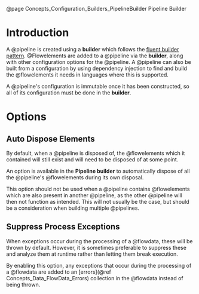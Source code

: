 @page Concepts_Configuration_Builders_PipelineBuilder Pipeline Builder

# Introduction

A @pipeline is created using a **builder** which follows the
[fluent builder pattern](https://en.wikipedia.org/wiki/Fluent_interface).
@Flowelements are added to a @pipeline via the **builder**, along with
other configuration options for the @pipeline. A @pipeline can also be
built from a configuration by using dependency injection to find and build
the @flowelements it needs in languages where this is supported.

A @pipeline's configuration is immutable once it has been constructed, so
all of its configuration must be done in the **builder**.


# Options

## Auto Dispose Elements

By default, when a @pipeline is disposed of, the @flowelements which it
contained will still exist and will need to be disposed of at some point.

An option is available in the **Pipeline builder** to automatically dispose
of all the @pipeline's @flowelements during its own disposal.

This option should not be used when a @pipeline contains @flowelements which
are also present in another @pipeline, as the other @pipeline will then not
function as intended. This will not usually be the case, but should be a
consideration when building multiple @pipelines.


## Suppress Process Exceptions

When exceptions occur during the processing of a @flowdata, these will be thrown
by default. However, it is sometimes preferable to suppress these and analyze
them at runtime rather than letting them break execution.

By enabling this option, any exceptions that occur during the processing of a
@flowdata are added to an [errors](@ref Concepts_Data_FlowData_Errors) collection
in the @flowdata instead of being thrown.